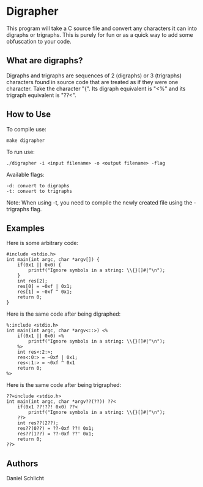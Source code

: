 # Digrapher

This program will take a C source file and convert any characters it can into digraphs or trigraphs. This is purely for fun or as a quick way to add some obfuscation to your code.

## What are digraphs?

Digraphs and trigraphs are sequences of 2 (digraphs) or 3 (trigraphs) characters found in source code that are treated as if they were one character.
Take the character "{". Its digraph equivalent is "<%" and its trigraph equivalent is "??<".

## How to Use

To compile use:
```
make digrapher
```

To run use:
```
./digrapher -i <input filename> -o <output filename> -flag
```

Available flags:
```
-d: convert to digraphs
-t: convert to trigraphs
```
Note: When using -t, you need to compile the newly created file using the -trigraphs flag.

## Examples

Here is some arbitrary code:
```
#include <stdio.h>
int main(int argc, char *argv[]) {
	if(0x1 || 0x0) {
		printf("Ignore symbols in a string: \\{}[]#|^\n");
	}
	int res[2];
	res[0] = ~0xf | 0x1;
	res[1] = ~0xf ^ 0x1;
	return 0;
}
```
Here is the same code after being digraphed:
```
%:include <stdio.h>
int main(int argc, char *argv<::>) <%
	if(0x1 || 0x0) <%
		printf("Ignore symbols in a string: \\{}[]#|^\n");
	%>
	int res<:2:>;
	res<:0:> = ~0xf | 0x1;
	res<:1:> = ~0xf ^ 0x1
	return 0;
%>
```
Here is the same code after being trigraphed:
```
??=include <stdio.h>
int main(int argc, char *argv??(??)) ??<
	if(0x1 ??!??! 0x0) ??<
		printf("Ignore symbols in a string: \\{}[]#|^\n");
	??>	
	int res??(2??);	
	res??(0??) = ??-0xf ??! 0x1;
	res??(1??) = ??-0xf ??' 0x1;
	return 0;
??>
```

## Authors

Daniel Schlicht
